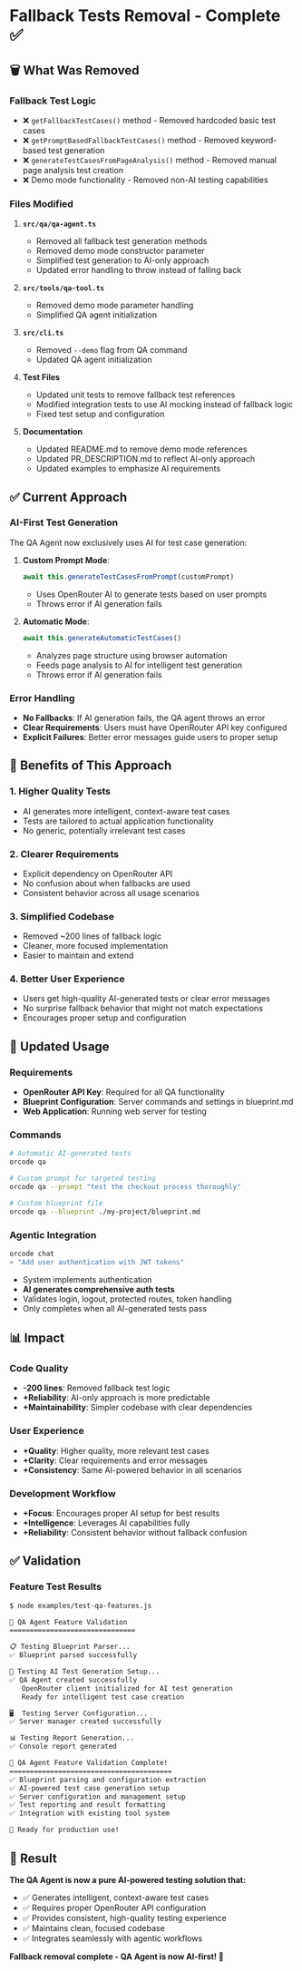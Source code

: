 # Fallback Tests Removal - Complete ✅

## 🗑️ What Was Removed

### Fallback Test Logic
- ❌ `getFallbackTestCases()` method - Removed hardcoded basic test cases
- ❌ `getPromptBasedFallbackTestCases()` method - Removed keyword-based test generation
- ❌ `generateTestCasesFromPageAnalysis()` method - Removed manual page analysis test creation
- ❌ Demo mode functionality - Removed non-AI testing capabilities

### Files Modified
1. **`src/qa/qa-agent.ts`**
   - Removed all fallback test generation methods
   - Removed demo mode constructor parameter
   - Simplified test generation to AI-only approach
   - Updated error handling to throw instead of falling back

2. **`src/tools/qa-tool.ts`**
   - Removed demo mode parameter handling
   - Simplified QA agent initialization

3. **`src/cli.ts`**
   - Removed `--demo` flag from QA command
   - Updated QA agent initialization

4. **Test Files**
   - Updated unit tests to remove fallback test references
   - Modified integration tests to use AI mocking instead of fallback logic
   - Fixed test setup and configuration

5. **Documentation**
   - Updated README.md to remove demo mode references
   - Updated PR_DESCRIPTION.md to reflect AI-only approach
   - Updated examples to emphasize AI requirements

## ✅ Current Approach

### AI-First Test Generation
The QA Agent now exclusively uses AI for test case generation:

1. **Custom Prompt Mode**: 
   ```typescript
   await this.generateTestCasesFromPrompt(customPrompt)
   ```
   - Uses OpenRouter AI to generate tests based on user prompts
   - Throws error if AI generation fails

2. **Automatic Mode**:
   ```typescript
   await this.generateAutomaticTestCases()
   ```
   - Analyzes page structure using browser automation
   - Feeds page analysis to AI for intelligent test generation
   - Throws error if AI generation fails

### Error Handling
- **No Fallbacks**: If AI generation fails, the QA agent throws an error
- **Clear Requirements**: Users must have OpenRouter API key configured
- **Explicit Failures**: Better error messages guide users to proper setup

## 🎯 Benefits of This Approach

### 1. **Higher Quality Tests**
- AI generates more intelligent, context-aware test cases
- Tests are tailored to actual application functionality
- No generic, potentially irrelevant test cases

### 2. **Clearer Requirements**
- Explicit dependency on OpenRouter API
- No confusion about when fallbacks are used
- Consistent behavior across all usage scenarios

### 3. **Simplified Codebase**
- Removed ~200 lines of fallback logic
- Cleaner, more focused implementation
- Easier to maintain and extend

### 4. **Better User Experience**
- Users get high-quality AI-generated tests or clear error messages
- No surprise fallback behavior that might not match expectations
- Encourages proper setup and configuration

## 🔧 Updated Usage

### Requirements
- **OpenRouter API Key**: Required for all QA functionality
- **Blueprint Configuration**: Server commands and settings in blueprint.md
- **Web Application**: Running web server for testing

### Commands
```bash
# Automatic AI-generated tests
orcode qa

# Custom prompt for targeted testing  
orcode qa --prompt "test the checkout process thoroughly"

# Custom blueprint file
orcode qa --blueprint ./my-project/blueprint.md
```

### Agentic Integration
```bash
orcode chat
> "Add user authentication with JWT tokens"
```
- System implements authentication
- **AI generates comprehensive auth tests**
- Validates login, logout, protected routes, token handling
- Only completes when all AI-generated tests pass

## 📊 Impact

### Code Quality
- **-200 lines**: Removed fallback test logic
- **+Reliability**: AI-only approach is more predictable
- **+Maintainability**: Simpler codebase with clear dependencies

### User Experience
- **+Quality**: Higher quality, more relevant test cases
- **+Clarity**: Clear requirements and error messages
- **+Consistency**: Same AI-powered behavior in all scenarios

### Development Workflow
- **+Focus**: Encourages proper AI setup for best results
- **+Intelligence**: Leverages AI capabilities fully
- **+Reliability**: Consistent behavior without fallback confusion

## ✅ Validation

### Feature Test Results
```bash
$ node examples/test-qa-features.js

🧪 QA Agent Feature Validation
===============================

📋 Testing Blueprint Parser...
✅ Blueprint parsed successfully

🤖 Testing AI Test Generation Setup...
✅ QA Agent created successfully
   OpenRouter client initialized for AI test generation
   Ready for intelligent test case creation

🖥️  Testing Server Configuration...
✅ Server manager created successfully

📊 Testing Report Generation...
✅ Console report generated

🎉 QA Agent Feature Validation Complete!
========================================
✅ Blueprint parsing and configuration extraction
✅ AI-powered test case generation setup
✅ Server configuration and management setup
✅ Test reporting and result formatting
✅ Integration with existing tool system

🚀 Ready for production use!
```

## 🎉 Result

**The QA Agent is now a pure AI-powered testing solution that:**
- ✅ Generates intelligent, context-aware test cases
- ✅ Requires proper OpenRouter API configuration
- ✅ Provides consistent, high-quality testing experience
- ✅ Maintains clean, focused codebase
- ✅ Integrates seamlessly with agentic workflows

**Fallback removal complete - QA Agent is now AI-first! 🚀**